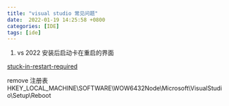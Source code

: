 ```yaml
---
title: "visual studio 常见问题"
date:  2022-01-19 14:25:58 +0800
categories: [IDE]
tags: [ide]
---
```


1. vs 2022 安装后启动卡在重启的界面

[stuck-in-restart-required](https://developercommunity.visualstudio.com/t/stuck-in-restart-required/576720)

remove 注册表HKEY_LOCAL_MACHINE\SOFTWARE\WOW6432Node\Microsoft\VisualStudio\Setup\Reboot
